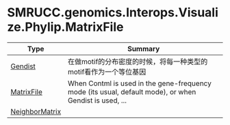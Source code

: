 ﻿
# SMRUCC.genomics.Interops.Visualize.Phylip.MatrixFile

|Type|Summary|
|----|-------|
|[Gendist](./Gendist.md)|在做motif的分布密度的时候，将每一种类型的motif看作为一个等位基因|
|[MatrixFile](./MatrixFile.md)|When Contml is used in the gene-frequency mode (its usual, default mode), or when Gendist is used,  ...|
|[NeighborMatrix](./NeighborMatrix.md)||

